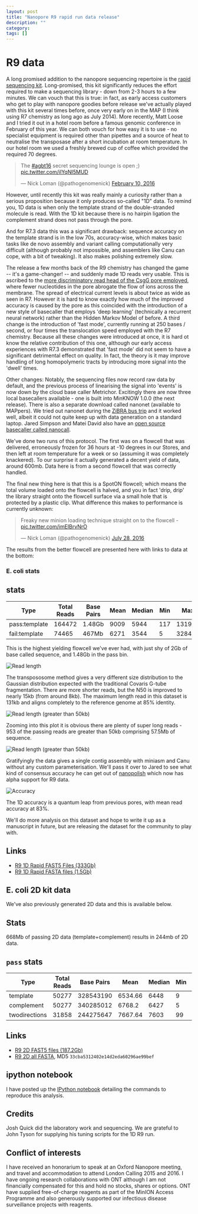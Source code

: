 ```yaml
---
layout: post
title: "Nanopore R9 rapid run data release"
description: ""
category:
tags: []
---
```


# R9 data

A long promised addition to the nanopore sequencing repertoire is the <a href="https://nanoporetech.com/rapidsequencing">rapid sequencing kit</a>. Long-promised, this kit significantly reduces the effort required to make a sequencing library - down from 2-3 hours to a few minutes. We can vouch that this is true: in fact, as early access customers who get to play with nanopore goodies before release we've actually played with this kit several times before, once very early on in the MAP (I think using R7 chemistry as long ago as July 2014). More recently, Matt Loose and I tried it out in a hotel room before a famous genomic conference in February of this year. We can both vouch for how easy it is to use - no specialist equipment is required other than pipettes and a source of heat to neutralise the transposase after a short incubation at room temperature. In our hotel room we used a freshly brewed cup of coffee which provided the required 70 degrees.

<blockquote class="twitter-tweet" data-lang="en"><p lang="en" dir="ltr">The <a href="https://twitter.com/hashtag/agbt16?src=hash">#agbt16</a> secret sequencing lounge is open ;) <a href="https://t.co/iIYqNI5MUD">pic.twitter.com/iIYqNI5MUD</a></p>&mdash; Nick Loman (@pathogenomenick) <a href="https://twitter.com/pathogenomenick/status/697431606894686208">February 10, 2016</a></blockquote>
<script async src="//platform.twitter.com/widgets.js" charset="utf-8"></script>

However, until recently this kit was really mainly a curiosity rather than a serious proposition because it only produces so-called "1D" data. To remind you, 1D data is when only the template strand of the double-stranded molecule is read. With the 1D kit because there is no hairpin ligation the complement strand does not pass through the pore.

And for R7.3 data this was a significant drawback: sequence accuracy on the template strand is in the low 70s, accuracy-wise, which makes basic tasks like de novo assembly and variant calling computationally very difficult (although probably not impossible, and assemblers like Canu can cope, with a bit of tweaking). It also makes polishing extremely slow.

The release a few months back of the R9 chemistry has changed the game -- it's a game-changer! -- and suddenly made 1D reads very usable. This is ascribed to the <a href="https://www.youtube.com/watch?v=nizGyutn6v4">more discriminatory read head of the CsgG pore employed</a>, where fewer nucleotides in the pore abrogate the flow of ions across the membrane. The spread of electrical current levels is about twice as wide as seen in R7. However it is hard to know exactly how much of the improved accuracy is caused by the pore as this coincided with the introduction of a new style of basecaller that employs 'deep learning' (technically a recurrent neural network) rather than the Hidden Markov Model of before. A third change is the introduction of 'fast mode', currently running at 250 bases / second, or four times the translocation speed employed with the R7 chemistry. Because all these changes were introduced at once, it is hard ot know the relative contribution of this one, although our early access experiences with R7.3 demonstrated that 'fast mode' did not seem to have a significant detrimental effect on quality. In fact, the theory is it may improve handling of long homopolymeric tracts by introducing more signal into the 'dwell' times. 

Other changes: Notably, the sequencing files now record raw data by default, and the previous process of linearising the signal into 'events' is now down by the cloud base caller Metrichor. Excitingly there are now three local basecallers available - one is built into MinKNOW 1.0.0 (the next release). There is also a separate download called nanonet (available to MAPpers). We tried out nanonet during the <a href="http://zibraproject.github.io">ZiBRA bus trip</a> and it worked well, albeit it could not quite keep up with data generation on a standard laptop. Jared Simpson and Matei David also have an <a href="http://biorxiv.org/content/early/2016/03/28/046086">open source basecaller called nanocall</a>.

We've done two runs of this protocol. The first was on a flowcell that was delivered, erroneously frozen for 36 hours at -10 degrees in our Stores, and then left at room temperature for a week or so (assuming it was completely knackered). To our surprise it actually generated a decent yield  of data, around 600mb. Data here is from a second flowcell that was correctly handled.

The final new thing here is that this is a SpotON flowcell; which means the total volume loaded onto the flowcell is halved, and you in fact 'drip, drip' the library straight onto the flowcell surface via a small hole that is protected by a plastic clip. What difference this makes to performance is currently unknown:

<blockquote class="twitter-tweet" data-lang="en"><p lang="en" dir="ltr">Freaky new minion loading technique straight on to the flowcell - <a href="https://t.co/imEIBrvNrO">pic.twitter.com/imEIBrvNrO</a></p>&mdash; Nick Loman (@pathogenomenick) <a href="https://twitter.com/pathogenomenick/status/758686409897246720">July 28, 2016</a></blockquote>
<script async src="//platform.twitter.com/widgets.js" charset="utf-8"></script>

The results from the better flowcell are presented here with links to data at the bottom:

### E. coli stats 

## stats

| Type           | Total Reads | Base Pairs | Mean    | Median | Min | Max    | N25   | N50   | N75  |
|----------------|-------------|------------|---------|--------|-----|--------|-------|-------|------|
| pass:template  | 164472      | 1.48Gb     | 9009    | 5944   | 117 | 131969 | 25244 | 14891 | 8074 |
| fail:template  | 74465       | 467Mb      | 6271    | 3544   | 5   | 328471 | 21903 | 12033 | 6047 |

This is the highest yielding flowcell we've ever had, with just shy of 2Gb of base called sequence, and 1.48Gb in the pass bin.

<img src="/images/2016-08-02-nanopore-1d-read-length.png" alt="Read length" />

The transpososome method gives a very different size distribution to the Gaussian distribution expected with the traditional Covaris G-tube fragmentation. There are more shorter reads, but the N50 is improved to nearly 15kb (from around 8kb). The maximum length read in this dataset is 131kb and aligns completely to the reference genome at 85% identity.

<img src="/images/2016-08-02-nanopore-1d-read-length-zoom.png" alt="Read length (greater than 50kb)" />

Zooming into this plot it is obvious there are plenty of super long reads - 953 of the passing reads are greater than 50kb comprising 57.5Mb of sequence.

<img src="/images/2016-08-02-nanopore-1d-read-length-zoom.png" alt="Read length (greater than 50kb)" />

Gratifyingly the data gives a single contig assembly with miniasm and Canu without any custom parameterisation. We'll pass it over to Jared to see what kind of consensus accuracy he can get out of <a href="https://github.com/jts/nanopolish">nanopolish</a> which now has alpha support for R9 data.

<img src="/images/2016-08-02-nanopore-1d-accuracy.png" alt="Accuracy" />

The 1D accuracy is a quantum leap from previous pores, with mean read accuracy at 83%. 

We'll do more analysis on this dataset and hope to write it up as a manuscript in future, but are releasing the dataset for the community to play with.

## Links

  - <a href="http://s3.climb.ac.uk/nanopore/E_coli_K12_1D_R9.2_SpotON_2.tgz">R9 1D Rapid FAST5 Files (333Gb)</a>
  - <a href="http://s3.climb.ac.uk/nanopore/E_coli_K12_1D_R9.2_SpotON_2.pass.fasta">R9 1D Rapid FASTA files (1.5Gb)</a>

## E. coli 2D kit data

We've also previously generated 2D data and this is available below.

## Stats

668Mb of passing 2D data (template+complement) results in 244mb of 2D data.

## ``pass`` stats

| Type          | Total Reads | Base Pairs | Mean    | Median | Min | Max    | N25   | N50  | N75  |
|---------------|-------------|------------|---------|--------|-----|--------|-------|------|------|
| template      | 50277       | 328543190  | 6534.66 | 6448   | 9   | 78622  | 11688 | 9063 | 6665 |
| complement    | 50277       | 340285012  | 6768.2  | 6427   | 5   | 144661 | 12555 | 9280 | 6732 |
| twodirections | 31858       | 244275647  | 7667.64 | 7603   | 99  | 64218  | 11754 | 9244 | 7135 |

## Links

  - <a href="http://s3.climb.ac.uk/nanopore/R9_Ecoli_K12_MG1655_lambda_MinKNOW_0.51.1.62.tar">R9 2D FAST5 files (187.2Gb)</a>
  - <a href="http://s3.climb.ac.uk/nanopore/R9_Ecoli_K12_MG1655_lambda_MinKNOW_0.51.1.62.fasta">R9 2D all FASTA</a>, MD5 ``33cba5312402e14d2eda60296ae99bef``

## ipython notebook

I have posted up the <a href="http://nbviewer.jupyter.org/github/nickloman/nickloman.github.com/blob/master/static/2016-08-03-r9-nanopore-analysis.ipynb">IPython notebook</a> detailing the commands to reproduce this analysis.

## Credits

Josh Quick did the laboratory work and sequencing. We are grateful to John Tyson for supplying his tuning scripts for the 1D R9 run.

## Conflict of interests

I have received an honorarium to speak at an Oxford Nanopore meeting, and travel and accommodation to attend London Calling 2015 and 2016. I have ongoing research collaborations with ONT although I am not financially compensated for this and hold no stocks, shares or options. ONT have supplied free-of-charge reagents as part of the MinION Access Programme and also generously supported our infectious disease surveillance projects with reagents.


